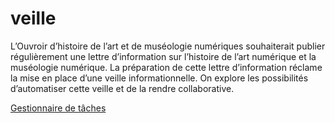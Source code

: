 # veille

L’Ouvroir d’histoire de l’art et de muséologie numériques souhaiterait publier régulièrement une lettre d’information sur l’histoire de l’art numérique et la muséologie numérique. La préparation de cette lettre d’information réclame la mise en place d’une veille informationnelle. On explore les possibilités d’automatiser cette veille et de la rendre collaborative.

[Gestionnaire de tâches](https://github.com/orgs/ouvroir/projects/13)
